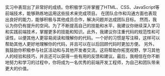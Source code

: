 实习中表现出了非常好的成绩。你积极学习并掌握了HTML、CSS、JavaScript等前端技术，能够熟练地运用这些技术来完成项目。
在团队合作和沟通方面也表现出良好的能力，能够积极与其他成员合作，解决问题并达成团队目标。
然而，我认为你仍有提升的空间。为了不断提高自己的技能和水平，我建议你继续深入学习和实践前端技术，掌握更多的技能和知识。此外，我建议你注重代码的规范性和可读性，以便其他人更容易阅读和理解你的代码。一个好的习惯是写注释，这样可以帮助其他人更好地理解你的代码，并且可以在以后回顾代码时更加方便。
另外，我鼓励你积极参与社区活动和与其他开发者交流。这将帮助你拓宽视野，学习其他人的经验和技巧，并且还可以获得一些有用的反馈和建议。最后，我相信在你不断地努力和学习的过程中，你将成为一名优秀的前端开发工程师，为自己和团队带来更大的价值。